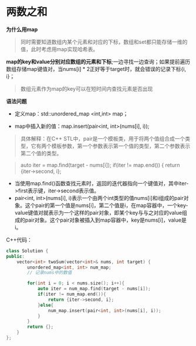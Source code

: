 # 两数之和

**为什么用map**
> 同时需要知道数组内某个元素和对应的下标，数组和set都只能存储一维的值，此时考虑用map实现哈希表。

**map的key和value分别对应数组的元素和下标**;一边寻找一边查询；如果提前遍历数组存储map键值对，当nums[i] \* 2正好等于target时，就会错误的记录下标{i, i}；

> 数组元素作为map的key可以在短时间内查找元素是否出现

**语法问题**

* 定义map：std::unordered_map <int,int> map；

* map中插入新的值：map.insert(pair<int, int>(nums[i], i));
> 具体解释：在C++ STL中，pair是一个模板类，用于将两个值组合成一个类型，它有两个模板参数，第一个参数表示第一个值的类型，第二个参数表示第二个值的类型。

>auto iter = map.find(target - nums[i]);
>if(iter != map.end()) {
>          return {iter->second, i};

* 当使用map.find()函数查找元素时，返回的迭代器指向一个键值对，其中iter->first表示键，iter->second表示值。
* pair<int, int>(nums[i], i)表示一个由两个int类型的值nums[i]和i组成的pair对象。这个pair的第一个值是nums[i]，第二个值是i，在map容器中，一个key-value键值对就表示为一个这样的pair对象，即某个key与与之对应的value组成的pair对象。这个pair对象被插入到map容器中，key是nums[i]，value是i。

C++代码：

``` C++
class Solution {
public:
    vector<int> twoSum(vector<int>& nums, int target) {
        unordered_map<int, int> num_map;
        // 记录nums中的数值

        for(int i = 0; i < nums.size(); i++){
            auto iter = num_map.find(target - nums[i]);
            if(iter != num_map.end()){
                return {iter->second, i};
            }else{
                num_map.insert(pair<int, int>(nums[i], i));
            }
        }
        return {};
    }
};
```

